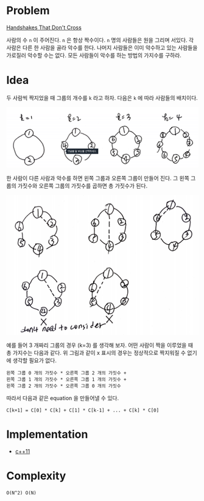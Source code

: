 # Problem

[Handshakes That Don't Cross](https://leetcode.com/problems/handshakes-that-dont-cross/)

사람의 수 `n` 이 주어진다. `n` 은 항상 짝수이다. `n` 명의 사람들은
원을 그리며 서있다. 각 사람은 다른 한 사람을 골라 악수를 한다. 나머지 사람들은
이미 악수하고 있는 사람들을 가로질러 악수할 수는 없다. 모든 사람들이
악수를 하는 방법의 가지수를 구하라.

# Idea

두 사람씩 짝지었을 때 그룹의 개수를 `k` 라고 하자. 다음은 `k` 에 따라
사람들의 배치이다.

![](circle.png)

한 사람이 다른 사람과 악수를 하면 왼쪽 그룹과 오른쪽 그룹이 만들어
진다.  그 왼쪽 그룹의 가짓수와 오른쪽 그룹의 가짓수를 곱하면 총
가짓수가 된다. 

![](circle_2.png)

예를 들어 3 개짜리 그룹의 경우 (k=3) 를 생각해 보자.  어떤 사람이 짝을
이루었을 때 총 가지수는 다음과 같다.  위 그림과 같이 x 표시의 경우는
정상적으로 짝지워질 수 없기에 생각할 필요가 없다.

```
왼쪽 그룹 0 개의 가짓수 * 오른쪽 그룹 2 개의 가짓수 +
왼쪽 그룹 1 개의 가짓수 * 오른쪽 그룹 1 개의 가짓수 +
왼쪽 그룹 2 개의 가짓수 * 오른쪽 그룹 0 개의 가짓수
```

따라서 다음과 같은 equation 을 만들어낼 수 있다.

```
C[k+1] = C[0] * C[k] + C[1] * C[k-1] + ... + C[k] * C[0]
```

# Implementation

* [c++11](a.cpp)

# Complexity

```
O(N^2) O(N)
```
